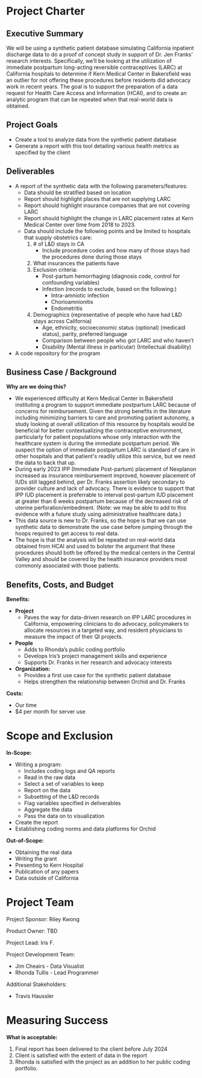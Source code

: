 # Project Charter 

## Executive Summary
We will be using a synthetic patient database simulating California inpatient discharge data to do a proof of concept study in support of Dr. Jen Franks’ research interests.  Specifically, we’ll be looking at the utilization of immediate postpartum long-acting reversible contraceptives (LARC) at California hospitals to determine if Kern Medical Center in Bakersfield was an outlier for not offering these procedures before residents did advocacy work in recent years.  The goal is to support the preparation of a data request for Health Care Access and Information (HCAI), and to create an analytic program that can be repeated when that real-world data is obtained.

## Project Goals
- Create a tool to analyze data from the synthetic patient database
- Generate a report with this tool detailing various health metrics as specified by the client

## Deliverables
* A report of the synthetic data with the following parameters/features:
   - Data should be stratified based on location
   - Report should highlight places that are not supplying LARC
   - Report should highlight insurance companies that are not covering LARC
   - Report should highlight the change in LARC placement rates at Kern Medical Center over time from 2018 to 2023.
   - Data should include the following points and be limited to hospitals that supply obstetrics care:
     1. \# of L&D stays in CA
        - Include procedure codes and how many of those stays had the procedures done during those stays
     2. What insurances the patients have
     3. Exclusion criteria:
        - Post-partum hemorrhaging (diagnosis code, control for confounding variables)
        - Infection (records to exclude, based on the following:)
           - Intra-amniotic infection
           - Chorioamnionitis
           - Endometritis
     4. Demographics (representative of people who have had L&D stays across California)
        - Age, ethnicity, socioeconomic status (optional) (medicaid status), parity, preferred language
        - Comparison between people who got LARC and who haven’t
        - Disability (Mental illness in particular) (Intellectual disability)
* A code repository for the program 

## Business Case / Background

**Why are we doing this?**
- We experienced difficulty at Kern Medical Center in Bakersfield instituting a program to support immediate postpartum LARC because of concerns for reimbursement.  Given the strong benefits in the literature including minimizing barriers to care and promoting patient autonomy, a study looking at overall utilization of this resource by hospitals would be beneficial for better contextualizing the contraceptive environment, particularly for patient populations whose only interaction with the healthcare system is during the immediate postpartum period.  We suspect the option of immediate postpartum LARC is standard of care in other hospitals and that patient's readily utilize this service, but we need the data to back that up.
- During early 2023 IPP (Immediate Post-partum) placement of Nexplanon increased as insurance reimbursement improved, however placement of IUDs still lagged behind, per Dr. Franks assertion likely secondary to provider culture and lack of advocacy. There is evidence to support that IPP IUD placement is preferrable to interval post-partum IUD placement at greater than 6 weeks postpartum because of the decreased risk of uterine perforation/embedment. (Note: we may be able to add to this evidence with a future study using administrative healthcare data.)
- This data source is new to Dr. Franks, so the hope is that we can use synthetic data to demonstrate the use case before jumping through the hoops required to get access to real data.
- The hope is that the analysis will be repeated on real-world data obtained from HCAI and used to bolster the argument that these procedures should both be offered by the medical centers in the Central Valley and should be covered by the health insurance providers most commonly associated with those patients.

## Benefits, Costs, and Budget

**Benefits:**
- **Project**
  - Paves the way for data-driven research on IPP LARC procedures in California, empowering clinicians to do advocacy, policymakers to allocate resources in a targeted way, and resident physicians to measure the impact of their QI projects.
- **People** 
  - Adds to Rhonda’s public coding portfolio
  - Develops Iris’s project management skills and experience
  - Supports Dr. Franks in her research and advocacy interests
- **Organization:**
  - Provides a first use case for the synthetic patient database
  - Helps strengthen the relationship between Orchid and Dr. Franks 

**Costs:**
- Our time
- $4 per month for server use

# Scope and Exclusion

**In-Scope:**
- Writing a program:
   - Includes coding logs and QA reports
   - Read in the raw data
   - Select a set of variables to keep
   - Report on the data
   - Subsetting of the L&D records
   - Flag variables specified in deliverables
   - Aggregate the data
   - Pass the data on to visualization
- Create the report
- Establishing coding norms and data platforms for Orchid

**Out-of-Scope:**
- Obtaining the real data
- Writing the grant
- Presenting to Kern Hospital
- Publication of any papers
- Data outside of California 
  
# Project Team
Project Sponsor: Riley Kwong

Product Owner: TBD

Project Lead: Iris F. 

Project Development Team: 
- Jim Cheairs - Data Visualist
- Rhonda Tullis - Lead Programmer 

Additional Stakeholders: 
- Travis Haussler 


# Measuring Success
**What is acceptable:**
1. Final report has been delivered to the client before July 2024
2. Client is satisfied with the extent of data in the report
3. Rhonda is satisfied with the project as an addition to her public coding portfolio.
